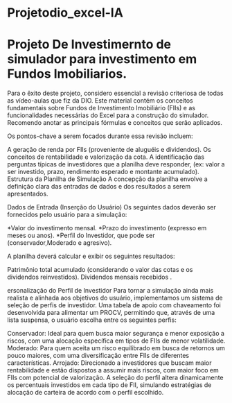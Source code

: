 # Projetodio_excel-IA
# Projeto De Investimernto de simulador para investimento em Fundos Imobiliarios.
Para o êxito deste projeto, considero essencial a revisão criteriosa de todas as vídeo-aulas que fiz da DIO. Este material contém os conceitos fundamentais sobre Fundos de Investimento Imobiliário (FIIs) e as funcionalidades necessárias do Excel para a construção do simulador.
Recomendo anotar as principais fórmulas e conceitos que serão aplicados.

Os pontos-chave a serem focados durante essa revisão incluem:

A geração de renda por FIIs (proveniente de aluguéis e dividendos).
Os conceitos de rentabilidade e valorização da cota.
A identificação das perguntas típicas de investidores que a planilha deve responder, 
(ex: valor a ser investido, prazo, rendimento esperado e montante acumulado).
Estrutura da Planilha de Simulação
A concepção da planilha envolve a definição clara das entradas de dados e dos resultados a serem apresentados.

Dados de Entrada (Inserção do Usuário)
Os seguintes dados deverão ser fornecidos pelo usuário para a simulação:

*Valor do investimento mensal.
*Prazo do investimento (expresso em meses ou anos).
*Perfil do Investidor, que pode ser (conservador,Moderado e agresivo).

A planilha deverá calcular e exibir os seguintes resultados:

Patrimônio total acumulado (considerando o valor das cotas e os dividendos reinvestidos).
Dividendos mensais recebidos .

ersonalização do Perfil de Investidor
Para tornar a simulação ainda mais realista e alinhada aos objetivos do usuário, implementamos um sistema de seleção de perfis de investidor. Uma tabela de apoio com chaveamento foi desenvolvida para alimentar um PROCV, permitindo que, através de uma lista suspensa, o usuário escolha entre os seguintes perfis:

Conservador: Ideal para quem busca maior segurança e menor exposição a riscos, com uma alocação específica em tipos de FIIs de menor volatilidade.
Moderado: Para quem aceita um risco equilibrado em busca de retornos um pouco maiores, com uma diversificação entre FIIs de diferentes características.
Arrojado: Direcionado a investidores que buscam maior rentabilidade e estão dispostos a assumir mais riscos, com maior foco em FIIs com potencial de valorização.
A seleção do perfil altera dinamicamente os percentuais investidos em cada tipo de FII, simulando estratégias de alocação de carteira de acordo com o perfil escolhido.


